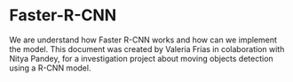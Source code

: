 # Faster-R-CNN
We are understand how Faster R-CNN works and how can we implement the model.
This document was created by Valeria Frías in colaboration with Nitya Pandey, for a investigation project about moving objects detection using a R-CNN model.
